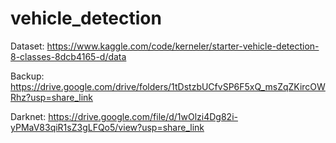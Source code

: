 # vehicle_detection

Dataset: https://www.kaggle.com/code/kerneler/starter-vehicle-detection-8-classes-8dcb4165-d/data 

Backup: https://drive.google.com/drive/folders/1tDstzbUCfvSP6F5xQ_msZqZKircOWRhz?usp=share_link 

Darknet: https://drive.google.com/file/d/1wOlzi4Dg82i-yPMaV83qiR1sZ3gLFQo5/view?usp=share_link

